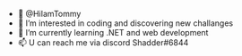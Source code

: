 - 👋 @HiIamTommy
- 👀 I’m interested in coding and discovering new challanges
- 🌱 I’m currently learning .NET and web development 
- 📫 U can reach me via discord Shadder#6844

<!---
HiIamTommy/HiIamTommy is a ✨ special ✨ repository because its `README.md` (this file) appears on your GitHub profile.
You can click the Preview link to take a look at your changes.
--->
